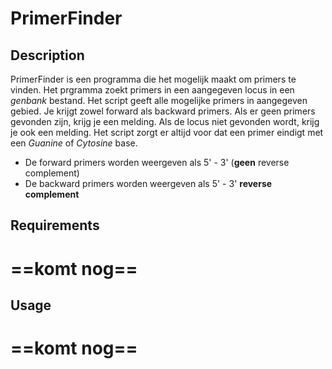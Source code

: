 # PrimerFinder
## Description
PrimerFinder is een programma die het mogelijk maakt om primers te vinden. Het prgramma zoekt primers in een aangegeven locus in een *genbank* bestand. Het script geeft alle mogelijke primers in aangegeven gebied. Je krijgt zowel forward als backward primers. Als er geen primers gevonden zijn, krijg je een melding. Als de locus niet gevonden wordt, krijg je ook een melding. Het script zorgt er altijd voor dat een primer eindigt met een *Guanine* of *Cytosine* base. 

- De forward primers worden weergeven als 5' - 3' (**geen** reverse complement)
- De backward primers worden weergeven als 5' - 3' **reverse complement**


## Requirements
==komt nog==
==

## Usage
==komt nog==
==
